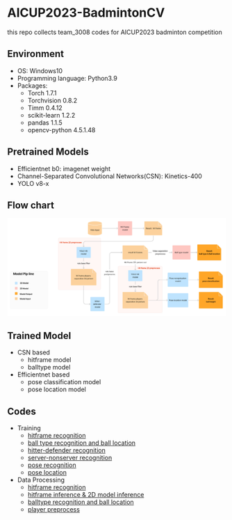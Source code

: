# AICUP2023-BadmintonCV

this repo collects team_3008 codes for AICUP2023 badminton competition 

## Environment
- OS: Windows10
- Programming language: Python3.9
- Packages:
  - Torch 1.7.1
  - Torchvision 0.8.2
  - Timm 0.4.12
  - scikit-learn 1.2.2
  - pandas 1.1.5
  - opencv-python 4.5.1.48

## Pretrained Models
- Efficientnet b0: imagenet weight
- Channel-Separated Convolutional Networks(CSN): Kinetics-400
- YOLO v8-x

## Flow chart

![flow chart](flow_chart.png)

## Trained Model
- CSN based
  - hitframe model
  - balltype model
- Efficientnet based
  - pose classification model
  - pose location model

## Codes
- Training
  - [hitframe recognition](Train_3D_hitframe.ipynb)
  - [ball type recognition and ball location](Train_3D_Balltype.ipynb)
  - [hitter-defender recognition](train_efficient_5fold_hitter.ipynb)
  - [server-nonserver recognition](train_efficient_5fold_serve.ipynb)
  - [pose recognition](train_efficient_5fold_classification.ipynb)
  - [pose location](train_efficient_distance_with_augmentation.ipynb)
- Data Processing
  - [hitframe recognition](Test_3D_hitframe.ipynb)
  - [hitframe inference & 2D model inference](inference_classification.ipynb)
  - [balltype recognition and ball location](./Test_3D_Balltype.ipynb)
  - [player preprocess](yolo_preprocess.ipynb)
